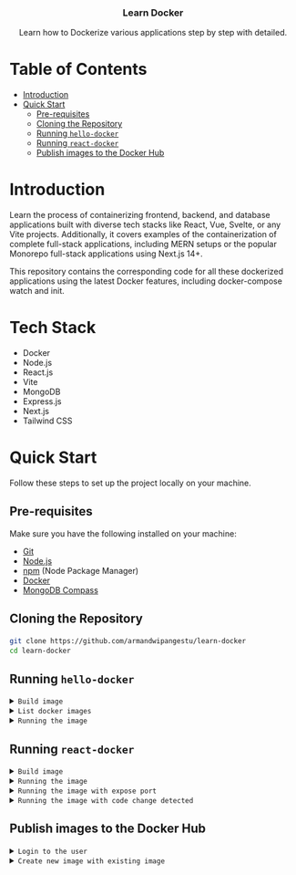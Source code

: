 <div align="center">
  <h3 align="center">Learn Docker</h3>

   <div align="center">
     Learn how to Dockerize various applications step by step with detailed.
    </div>
</div>

# Table of Contents

- [Introduction](#introduction)
- [Quick Start](#quick-start)
  - [Pre-requisites](#pre-requisites)
  - [Cloning the Repository](#cloning-the-repository)
  - [Running `hello-docker`](#running-hello-docker)
  - [Running `react-docker`](#running-react-docker)
  - [Publish images to the Docker Hub](#publish-images-to-the-docker-hub)

# Introduction

Learn the process of containerizing frontend, backend, and database applications built with diverse tech stacks like React, Vue, Svelte, or any Vite projects. Additionally, it covers examples of the containerization of complete full-stack applications, including MERN setups or the popular Monorepo full-stack applications using Next.js 14+.

This repository contains the corresponding code for all these dockerized applications using the latest Docker features, including docker-compose watch and init.

# Tech Stack

- Docker
- Node.js
- React.js
- Vite
- MongoDB
- Express.js
- Next.js
- Tailwind CSS

# Quick Start

Follow these steps to set up the project locally on your machine.

## Pre-requisites

Make sure you have the following installed on your machine:

- [Git](https://git-scm.com/)
- [Node.js](https://nodejs.org/en)
- [npm](https://www.npmjs.com/) (Node Package Manager)
- [Docker](https://www.docker.com/products/docker-desktop/)
- [MongoDB Compass](https://www.mongodb.com/products/tools/compass)

## Cloning the Repository

```bash
git clone https://github.com/armandwipangestu/learn-docker
cd learn-docker
```

## Running `hello-docker`

<details>
<summary><code>Build image</code></summary>

> **Note**:
>
> - `-t` This is option/flag for tag, if empty it will be used `latest` for default
>
> - `hello-docker`: this is for the image name
>
> - `.`: this mean use the current `Dockerfile` configuration

```bash
cd hello-docker
docker build -t hello-docker .
```

</details>

<details>
<summary><code>List docker images</code></summary>

```bash
docker images
```

</details>

<details>
<summary><code>Running the image</code></summary>

> **Note**:
>
> This will make container to running from the image.
>
> You can add some option/flag to make interactive shell the running container. e.g.,
>
> ```bash
> docker run -it hello-docker sh
> ```

```bash
docker run hello-docker
```

</details>

## Running `react-docker`

<details>
<summary><code>Build image</code></summary>

```bash
cd react-docker
docker build -t react-docker .
```

</details>

<details>
<summary><code>Running the image</code></summary>

```bash
docker run react-docker
```

</details>

<details>
<summary><code>Running the image with expose port</code></summary>

> **Note**:
>
> Because this is React.js application using vite, so this app will run on port `5173`. If you run the docker with this command
>
> ```bash
> docker run react-docker
> ```
>
> This app will run but not be expose to the machine host, so you can't access the app directly from your browser machine host. To handle this you must add specific option/flag to expose the port. You can use `port mapping` like this
>
> `5173:5173` The first port this mean is the machine host port, and the second port is the port inside container. If you familiar with networking, this is like port forwarding. You can imagine, when you access the `localhost:5173` from the browser machine host, under the hood it will be forward to the `5173` port on the container app
>
> If you already `port mapping` the docker run but still can't access from the browser machine host. The problem can be from the `vite`, because the default vite will not be bind to the another network (the default just bind to `localhost`). So you can change the configuration vite on `package.json` with the option/flag `--host` like this
>
> ```json
> {
>    ...
>    "scripts": {
>       "dev": "vite --host",
>       ...
>    }
>    ...
> }
> ```

```bash
docker run -p 5173:5173 react-docker
```

</details>

<details>
<summary><code>Running the image with code change detected</code></summary>

> **Note**:
>
> If you run the docker with this command
>
> ```bash
> docker run -p 5173:5173 react-docker
> ```
>
> It will be running, but when you make some change to the code, it will not be affect to the code in the container. So you must be re-build the image and then run again the container (it will be take times to build and run again the container).
>
> To handle this problem you can make mount the current directory into the `/app` container directory (The `/app` is the WORKDIR of the application, you can check from the `Dockerfile`). This effect means that the local code will be linked to the container and any change locally will be immediately clearly reflected inside the running container. This example running code
>
> ```bash
> docker run -p 5173:5173 -v "$(pwd):/app" react-docker
> ```
>
> The option/flag `-v` this is stand for the `volume` that beucase we need the volume to keep track all of those changes. Volume they try to ensure that we always have data store somewhere.
>
> But before run this command, that one last option/flag need to be assign, that is another `-v` but this time for the `/app/node_modules`
>
> Why we need this? because we need a new volume for the `node_modules` directory with the container, we do this to ensure volume mount is available it container. So now if we run the container it will use existing `node_modules` from the name volume, and any change to the dependencies want require to reinstall when starting the container.
>
> This is particularly useful when developing scenarios when you frequently start and stop containers during code changes.

```bash
docker run -p 5173:5173 -v "$(pwd):/app" -v /app/node_modules react-docker
```

</details>

## Publish images to the Docker Hub

<details>
<summary><code>Login to the user</code></summary>

```bash
cd react-docker
docker login
```

</details>

<details>
<summary><code>Create new image with existing image</code></summary>

> **Note**:
>
> This command will create a new image from the existing image `react-docker` and the name is `<username>/react-docker`. You can change `<username>` with your own username docker account.
>
> The blank `tag` it will be used the default `latest`

```bash
docker tag react-docker <username>/react-docker
```

<details>
<summary><code>Publish the image</code></summary>

> **Note**:
>
> This command will be push the image local to the Docker Hub.

```bash
docker push <username>/react-docker
```

![Docker Hub](assets/docker-hub.png)

</details>
